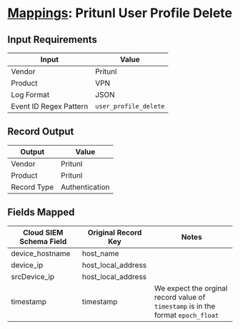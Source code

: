 # [Mappings](README.md): Pritunl User Profile Delete

## Input Requirements

|Input|Value|
|-----|-----|
|Vendor|Pritunl|
|Product|VPN|
|Log Format|JSON|
|Event ID Regex Pattern|`user_profile_delete`|

## Record Output

|Output|Value|
|------|-----|
|Vendor|Pritunl|
|Product|Pritunl|
|Record Type|Authentication|

## Fields Mapped

|Cloud SIEM Schema Field|Original Record Key|Notes|
|-----------------------|-------------------|-----|
|device_hostname|host_name||
|device_ip|host_local_address||
|srcDevice_ip|host_local_address||
|timestamp|timestamp|We expect the orginal record value of `timestamp` is in the format `epoch_float`|

